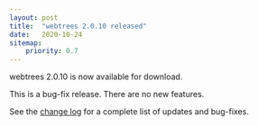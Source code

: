 ```yaml
---
layout: post
title:  "webtrees 2.0.10 released"
date:   2020-10-24
sitemap:
    priority: 0.7
---
```


webtrees 2.0.10 is now available for download.

This is a bug-fix release.  There are no new features.

See the [change log](https://github.com/fisharebest/webtrees/compare/2.0.9...2.0.10)
for a complete list of updates and bug-fixes.

